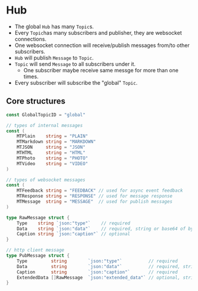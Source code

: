 # Hub

* The global `Hub` has many `Topic`s.
* Every `Topic`has many subscribers and publisher, they are websocket connections.
* One websocket connection will receive/publish messages from/to other subscribers.
* `Hub` will publish `Message` to `Topic`.
* `Topic` will send `Message` to all subscribers under it.
    * One subscriber maybe receive same messge for more than one times.
* Every subscriber will subscribe the "global" `Topic`.

## Core structures

```go
const GlobalTopicID = "global"

// types of internal messages
const (
	MTPlain    string = "PLAIN"
	MTMarkdown string = "MARKDOWN"
	MTJSON     string = "JSON"
	MTHTML     string = "HTML"
	MTPhoto    string = "PHOTO"
	MTVideo    string = "VIDEO"
)

// types of websocket messages
const (
	MTFeedback string = "FEEDBACK" // used for async event feedback
	MTResponse string = "RESPONSE" // used for message response
	MTMessage  string = "MESSAGE"  // used for publish messages
)

type RawMessage struct {
	Type    string `json:"type"`    // required
	Data    string `json:"data"`    // required, string or base64 of bytes
	Caption string `json:"caption"` // optional
}

// http client message
type PubMessage struct {
	Type         string        `json:"type"`          // required
	Data         string        `json:"data"`          // required, string or base64 of bytes
	Caption      string        `json:"caption"`       // required
	ExtendedData []RawMessage  `json:"extended_data"` // optional, string or base64 of bytes, for sending multiple photos
}
```
